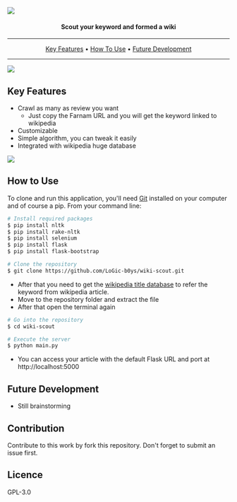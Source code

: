 ![](https://i.ibb.co/G03129y/Artboard-1wiki-scout.png)
#### <p align="center">**Scout your keyword and formed a wiki**</p>
---
<p align="center">
  <a href="#key-features">Key Features</a> •
  <a href="#how-to-use">How To Use</a> •
  <a href="#future-development">Future Development</a>
</p>

---
![](https://i.ibb.co/Vvg61sw/Screenshot-2019-05-26-22-53-01.png)

## Key Features

* Crawl as many as review you want
  - Just copy the Farnam URL and you will get the keyword linked to wikipedia
* Customizable
* Simple algorithm, you can tweak it easily
* Integrated with wikipedia huge database

![](https://i.ibb.co/Z85x8ns/Screenshot-2019-06-01-13-24-21.png)

## How to Use

To clone and run this application, you'll need [Git](https://git-scm.com) installed on your computer and of course a pip. From your command line:

```bash
# Install required packages
$ pip install nltk
$ pip install rake-nltk
$ pip install selenium
$ pip install flask
$ pip install flask-bootstrap

# Clone the repository
$ git clone https://github.com/LoGic-b0ys/wiki-scout.git
```
* After that you need to get the [wikipedia title database](https://www.kaggle.com/residentmario/wikipedia-article-titles) to refer the keyword from wikipedia article.
* Move to the repository folder and extract the file
* After that open the terminal again

```bash
# Go into the repository
$ cd wiki-scout

# Execute the server
$ python main.py
```
* You can access your article with the default Flask URL and port at http://localhost:5000


## Future Development

* Still brainstorming

## Contribution

Contribute to this work by fork this repository. Don't forget to submit an issue first.

## Licence
GPL-3.0
